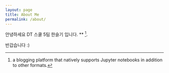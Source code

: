 ```yaml
---
layout: page
title: About Me
permalink: /about/
---
```

안녕하세요 DT 스쿨 5팀 한슬기 입니다. ** [^1].

반갑습니다 :) 

[^1]:a blogging platform that natively supports Jupyter notebooks in addition to other formats.
